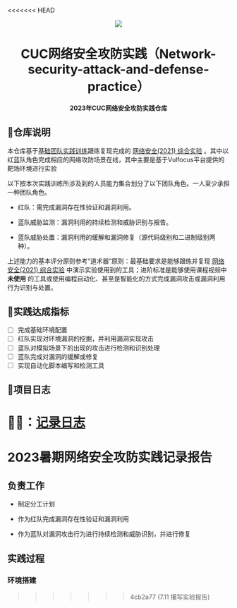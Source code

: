<<<<<<< HEAD
<div align="center">
<img src="https://rockoss-1309912377.cos.ap-beijing.myqcloud.com/picgo/logo1.png?q-sign-algorithm=sha1&q-ak=AKIDqVTxW5OWTJyPemjcRMLAl7J1WoulZPDs&q-sign-time=1689064042;9000000000&q-key-time=1689064042;9000000000&q-header-list=host&q-url-param-list=&q-signature=aad9fa8c543509e08d98b24f6f5ef5b2a158f79e" >
<h1 align="center">
    CUC网络安全攻防实践（Network-security-attack-and-defense-practice）
    <h4>
        2023年CUC网络安全攻防实践仓库
    </h4>
</h1>
</div>

## 📜仓库说明

本仓库基于[基础团队实践训练](https://c4pr1c3.github.io/cuc-wiki/cp/2023/index.html#_12)跟练复现完成的 [网络安全(2021) 综合实验](https://www.bilibili.com/video/BV1p3411x7da/) 。其中以红蓝队角色完成相应的网络攻防场景在线，其中主要是基于Vulfocus平台提供的靶场环境进行实验

以下按本次实践训练所涉及到的人员能力集合划分了以下团队角色。一人至少承担一种团队角色。

- 红队：需完成漏洞存在性验证和漏洞利用。

- 蓝队威胁监测：漏洞利用的持续检测和威胁识别与报告。

- 蓝队威胁处置：漏洞利用的缓解和漏洞修复（源代码级别和二进制级别两种）。

上述能力的基本评分原则参考“道术器”原则：最基础要求是能够跟练并复现 [网络安全(2021) 综合实验](https://www.bilibili.com/video/BV1p3411x7da/) 中演示实验使用到的工具；进阶标准是能够使用课程视频中 **未使用** 的工具或使用编程自动化、甚至是智能化的方式完成漏洞攻击或漏洞利用行为识别与处置。

## 📝实践达成指标

- [ ] 完成基础环境配置
- [ ] 红队实现对环境漏洞的挖掘，并利用漏洞实现攻击
- [ ] 蓝队对模拟场景下的出现的攻击进行检测和识别处理
- [ ] 蓝队完成对漏洞的缓解或修复
- [ ] 实现自动化脚本编写和检测工具

## 📒项目日志

👨‍💻：[记录日志](https://www.baichuanweb.cn/article/example-68)
=======
# **2023暑期网络安全攻防实践记录报告**

## **负责工作**

- 制定分工计划
- 作为红队完成漏洞存在性验证和漏洞利用

- 作为蓝队对漏洞攻击行为进行持续检测和威胁识别，并进行修复

## 实践过程

### 环境搭建

















>>>>>>> 4cb2a77 (7.11 攥写实验报告)

